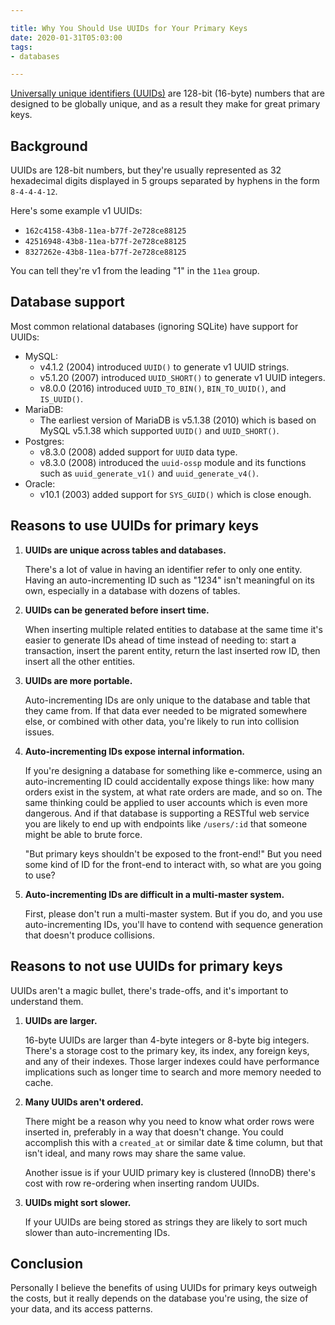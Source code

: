 ```yaml
---

title: Why You Should Use UUIDs for Your Primary Keys
date: 2020-01-31T05:03:00
tags:
- databases

---
```


[Universally unique identifiers (UUIDs)](https://en.wikipedia.org/wiki/Universally_unique_identifier) are 128-bit (16-byte) numbers that are designed to be globally unique, and as a result they make for great primary keys.

## Background

UUIDs are 128-bit numbers, but they're usually represented as 32 hexadecimal digits displayed in 5 groups separated by hyphens in the form `8-4-4-4-12`.

Here's some example v1 UUIDs:

- `162c4158-43b8-11ea-b77f-2e728ce88125`
- `42516948-43b8-11ea-b77f-2e728ce88125`
- `8327262e-43b8-11ea-b77f-2e728ce88125`

You can tell they're v1 from the leading "1" in the `11ea` group.

## Database support

Most common relational databases (ignoring SQLite) have support for UUIDs:

- MySQL:
  - v4.1.2 (2004) introduced `UUID()` to generate v1 UUID strings.
  - v5.1.20 (2007) introduced `UUID_SHORT()` to generate v1 UUID integers.
  - v8.0.0 (2016) introduced `UUID_TO_BIN()`, `BIN_TO_UUID()`, and `IS_UUID()`.
- MariaDB:
  - The earliest version of MariaDB is v5.1.38 (2010) which is based on MySQL v5.1.38 which supported `UUID()` and `UUID_SHORT()`.
- Postgres:
  - v8.3.0 (2008) added support for `UUID` data type.
  - v8.3.0 (2008) introduced the `uuid-ossp` module and its functions such as `uuid_generate_v1()` and `uuid_generate_v4()`.
- Oracle:
  - v10.1 (2003) added support for `SYS_GUID()` which is close enough.

## Reasons to use UUIDs for primary keys

1. **UUIDs are unique across tables and databases.**

    There's a lot of value in having an identifier refer to only one entity. Having an auto-incrementing ID such as "1234" isn't meaningful on its own, especially in a database with dozens of tables.

2. **UUIDs can be generated before insert time.**

    When inserting multiple related entities to database at the same time it's easier to generate IDs ahead of time instead of needing to: start a transaction, insert the parent entity, return the last inserted row ID, then insert all the other entities.

3. **UUIDs are more portable.**

    Auto-incrementing IDs are only unique to the database and table that they came from. If that data ever needed to be migrated somewhere else, or combined with other data, you're likely to run into collision issues.

4. **Auto-incrementing IDs expose internal information.**

    If you're designing a database for something like e-commerce, using an auto-incrementing ID could accidentally expose things like: how many orders exist in the system, at what rate orders are made, and so on. The same thinking could be applied to user accounts which is even more dangerous. And if that database is supporting a RESTful web service you are likely to end up with endpoints like `/users/:id` that someone might be able to brute force.

    "But primary keys shouldn't be exposed to the front-end!" But you need some kind of ID for the front-end to interact with, so what are you going to use?

5. **Auto-incrementing IDs are difficult in a multi-master system.**

    First, please don't run a multi-master system. But if you do, and you use auto-incrementing IDs, you'll have to contend with sequence generation that doesn't produce collisions.

## Reasons to not use UUIDs for primary keys

UUIDs aren't a magic bullet, there's trade-offs, and it's important to understand them.

1. **UUIDs are larger.**

    16-byte UUIDs are larger than 4-byte integers or 8-byte big integers. There's a storage cost to the primary key, its index, any foreign keys, and any of their indexes. Those larger indexes could have performance implications such as longer time to search and more memory needed to cache.

2. **Many UUIDs aren't ordered.**

    There might be a reason why you need to know what order rows were inserted in, preferably in a way that doesn't change. You could accomplish this with a `created_at` or similar date & time column, but that isn't ideal, and many rows may share the same value.

    Another issue is if your UUID primary key is clustered (InnoDB) there's cost with row re-ordering when inserting random UUIDs.

3. **UUIDs might sort slower.**

    If your UUIDs are being stored as strings they are likely to sort much slower than auto-incrementing IDs.

## Conclusion

Personally I believe the benefits of using UUIDs for primary keys outweigh the costs, but it really depends on the database you're using, the size of your data, and its access patterns.
